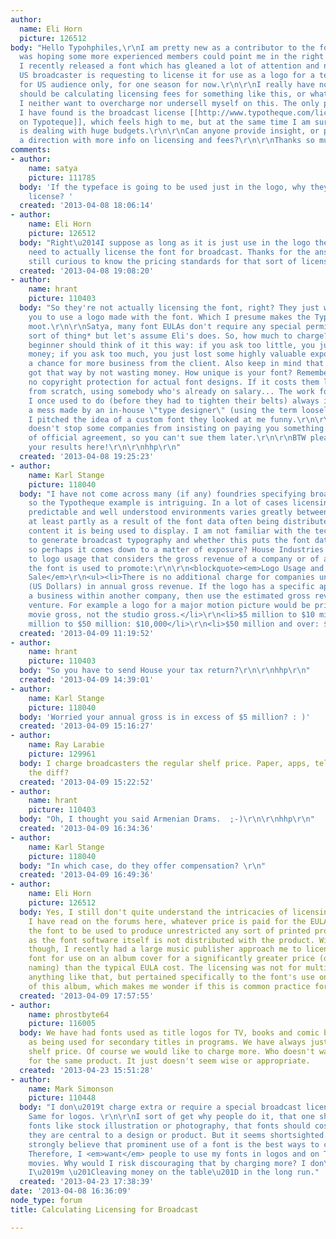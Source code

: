```yaml
---
author:
  name: Eli Horn
  picture: 126512
body: "Hello Typohphiles,\r\nI am pretty new as a contributor to the font world and
  was hoping some more experienced members could point me in the right direction.
  I recently released a font which has gleaned a lot of attention and now a major
  US broadcaster is requesting to license it for use as a logo for a television show,
  for US audience only, for one season for now.\r\n\r\nI really have no idea how I
  should be calculating licensing fees for something like this, or what is appropriate.
  I neither want to overcharge nor undersell myself on this. The only point of reference
  I have found is the broadcast license [[http://www.typotheque.com/licensing/broadcasting|calculator
  on Typoteque]], which feels high to me, but at the same time I am sure the broadcaster
  is dealing with huge budgets.\r\n\r\nCan anyone provide insight, or point me in
  a direction with more info on licensing and fees?\r\n\r\nThanks so much!"
comments:
- author:
    name: satya
    picture: 111785
  body: 'If the typeface is going to be used just in the logo, why they need a broadcasting
    license? '
  created: '2013-04-08 18:06:14'
- author:
    name: Eli Horn
    picture: 126512
  body: "Right\u2014I suppose as long as it is just use in the logo then they do not
    need to actually license the font for broadcast. Thanks for the answers! I am
    still curious to know the pricing standards for that sort of licensing though..."
  created: '2013-04-08 19:08:20'
- author:
    name: hrant
    picture: 110403
  body: "So they're not actually licensing the font, right? They just want to pay
    you to use a logo made with the font. Which I presume makes the Typoteque reference
    moot.\r\n\r\nSatya, many font EULAs don't require any special permission for that
    sort of thing* but let's assume Eli's does. So, how much to charge? I think a
    beginner should think of it this way: if you ask too little, you just lost some
    money; if you ask too much, you just lost some highly valuable exposure, including
    a chance for more business from the client. Also keep in mind that big companies
    got that way by not wasting money. How unique is your font? Remember, there's
    no copyright protection for actual font designs. If it costs them less to start
    from scratch, using somebody who's already on salary... The work for Disney that
    I once used to do (before they had to tighten their belts) always involved fixing
    a mess made by an in-house \"type designer\" (using the term loosely); whenever
    I pitched the idea of a custom font they looked at me funny.\r\n\r\n* Which however
    doesn't stop some companies from insisting on paying you something for some sort
    of official agreement, so you can't sue them later.\r\n\r\nBTW please do share
    your results here!\r\n\r\nhhp\r\n"
  created: '2013-04-08 19:25:23'
- author:
    name: Karl Stange
    picture: 118040
  body: "I have not come across many (if any) foundries specifying broadcast licensing,
    so the Typotheque example is intriguing. In a lot of cases licensing outside of
    predictable and well understood environments varies greatly between foundries,
    at least partly as a result of the font data often being distributed with the
    content it is being used to display. I am not familiar with the technology used
    to generate broadcast typography and whether this puts the font data at risk,
    so perhaps it comes down to a matter of exposure? House Industries take an approach
    to logo usage that considers the gross revenue of a company or of a movie that
    the font is used to promote:\r\n\r\n<blockquote><em>Logo Usage and Product for
    Sale</em>\r\n<ul><li>There is no additional charge for companies under $5 million
    (US Dollars) in annual gross revenue. If the logo has a specific application for
    a business within another company, then use the estimated gross revenue for that
    venture. For example a logo for a major motion picture would be priced on the
    movie gross, not the studio gross.</li>\r\n<li>$5 million to $10 million: $5000</li>\r\n<li>$10
    million to $50 million: $10,000</li>\r\n<li>$50 million and over: $15,000</li></ul></blockquote>\r\n\r\nhttp://www.houseind.com/fonts/licensing/pricing"
  created: '2013-04-09 11:19:52'
- author:
    name: hrant
    picture: 110403
  body: "So you have to send House your tax return?\r\n\r\nhhp\r\n"
  created: '2013-04-09 14:39:01'
- author:
    name: Karl Stange
    picture: 118040
  body: 'Worried your annual gross is in excess of $5 million? : )'
  created: '2013-04-09 15:16:27'
- author:
    name: Ray Larabie
    picture: 129961
  body: I charge broadcasters the regular shelf price. Paper, apps, television, what's
    the diff?
  created: '2013-04-09 15:22:52'
- author:
    name: hrant
    picture: 110403
  body: "Oh, I thought you said Armenian Drams.  ;-)\r\n\r\nhhp\r\n"
  created: '2013-04-09 16:34:36'
- author:
    name: Karl Stange
    picture: 118040
  body: "In which case, do they offer compensation? \r\n"
  created: '2013-04-09 16:49:36'
- author:
    name: Eli Horn
    picture: 126512
  body: Yes, I still don't quite understand the intricacies of licensing. From what
    I have read on the forums here, whatever price is paid for the EULA should allow
    the font to be used to produce unrestricted any sort of printed product, so long
    as the font software itself is not distributed with the product. With that said
    though, I recently had a large music publisher approach me to license this same
    font for use on an album cover for a significantly greater price (of their own
    naming) than the typical EULA cost. The licensing was not for multiple users or
    anything like that, but pertained specifically to the font's use on the cover
    of this album, which makes me wonder if this is common practice for large corporations?
  created: '2013-04-09 17:57:55'
- author:
    name: phrostbyte64
    picture: 116005
  body: We have had fonts used as title logos for TV, books and comic books as well
    as being used for secondary titles in programs. We have always just charged the
    shelf price. Of course we would like to charge more. Who doesn't want more money
    for the same product. It just doesn't seem wise or appropriate.
  created: '2013-04-23 15:51:28'
- author:
    name: Mark Simonson
    picture: 110448
  body: "I don\u2019t charge extra or require a special broadcast license either.
    Same for logos. \r\n\r\nI sort of get why people do it, that one should treat
    fonts like stock illustration or photography, that fonts should cost more when
    they are central to a design or product. But it seems shortsighted. \r\n\r\nI
    strongly believe that prominent use of a font is the best ways to create demand.
    Therefore, I <em>want</em> people to use my fonts in logos and on TV shows and
    movies. Why would I risk discouraging that by charging more? I don\u2019t believe
    I\u2019m \u201Cleaving money on the table\u201D in the long run."
  created: '2013-04-23 17:38:39'
date: '2013-04-08 16:36:09'
node_type: forum
title: Calculating Licensing for Broadcast

---
```

